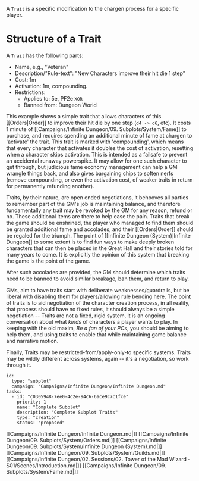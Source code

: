 A `Trait` is a specific modification to the chargen process for a specific player. 
# Structure of a Trait

A `Trait` has the following parts:

- Name, e.g., "Veteran"
- Description/"Rule-text":  "New Characters improve their hit die 1 step"
- Cost: 1m
- Activation: 1m, compounding.
- Restrictions:
	- Applies to: 5e, PF2e
		``` XOR ```
	- Banned from: Dungeon World

This example shows a simple trait that allows characters of this [[Orders|Order]] to improve their hit die by one step (`d4 -> d6`, etc).  It costs 1 minute of [[Campaigns/Infinite Dungeon/09. Subplots/System/Fame]] to purchase, and requires spending an additional minute of fame at chargen to 'activate' the trait. This trait is marked with 'compounding', which means that every character that activates it doubles the cost of activation, resetting when a character skips activation. This is intended as a failsafe to prevent an accidental runaway powerspike. It may allow for one such character to get through, but judicious fame economy management can help a GM wrangle things back, and also gives bargaining chips to soften nerfs (remove compounding, or even the activation cost, of weaker traits in return for permanently refunding another).

Traits, by their nature, are open ended negotiations, it behooves all parties to remember part of the GM's job is maintaining balance, and therefore fundamentally any trait may be revoked by the GM for any reason, refund or no. These additional items are there to help ease the pain. Traits that break the game should be enshrined, the player who managed to find them should be granted additional fame and accolades, and their [[Orders|Order]] should be regaled for the triumph. The point of [[Infinite Dungeon (System)|Infinite Dungeon]] to some extent is to find fun ways to make deeply broken characters that can then be placed in the Great Hall and their stories told for many years to come. It is explicitly the opinion of this system that breaking the game is the point of the game.

After such accolades are provided, the GM should determine which traits need to be banned to avoid similar breakage, ban them, and return to play.

GMs, aim to have traits start with deliberate weaknesses/guardrails, but be liberal with disabling them for players/allowing rule bending here. The point of traits is to aid negotiation of the character creation process, in all reality, that process should have no fixed rules, it should always be a simple negotiation -- Traits are not a fixed, rigid system, it is an ongoing conversation about what _kinds_ of characters a player wants to play. In keeping with the old maxim, _Be a fan of your PCs_, you should be aiming to help them, and using traits to enable that while maintaining game balance and narrative motion.

Finally, Traits may be restricted-from/apply-only-to specific systems. Traits may be wildly different across systems, again -- it's a negotiation, so work through it.

```RpgManager4
id: 
  type: "subplot"
  campaign: "Campaigns/Infinite Dungeon/Infinite Dungeon.md"
tasks: 
  - id: "c0305948-7ee0-4c2e-94c6-6ace9c7c1fce"
    priority: 1
    name: "Complete Subplot"
    description: "Complete Subplot Traits"
    type: "creation"
    status: "proposed"
```

[[Campaigns/Infinite Dungeon/Infinite Dungeon.md|]]
[[Campaigns/Infinite Dungeon/09. Subplots/System/Orders.md|]]
[[Campaigns/Infinite Dungeon/09. Subplots/System/Infinite Dungeon (System).md|]]
[[Campaigns/Infinite Dungeon/09. Subplots/System/Guilds.md|]]
[[Campaigns/Infinite Dungeon/02. Sessions/02. Tower of the Mad Wizard - S01/Scenes/Introduction.md|]]
[[Campaigns/Infinite Dungeon/09. Subplots/System/Fame.md|]]